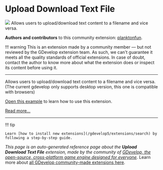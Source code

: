# Upload Download Text File

<img src="https://asset-resources.gdevelop.io/public-resources/Icons/16a8e2514d1c9a57f65f506bb7a420bf63e53dc56c58dfceff63178893031c69_upload.svg" class="extension-icon"></img>
Allows users to upload/download text content to a filename and vice versa. 

**Authors and contributors** to this community extension: [planktonfun](https://gd.games/planktonfun).

!!! warning
    This is an extension made by a community member — but not reviewed
    by the GDevelop extension team. As such, we can't guarantee it
    meets all the quality standards of official extensions. In case of
    doubt, contact the author to know more about what the extension
    does or inspect its content before using it.


---

Allows users to upload/download text content to a filename and vice versa. 
(The current gdevelop only supports desktop version, this one is compatible with browsers)

[Open this example](https://editor.gdevelop.io/?project=https://resources.gdevelop-app.com/examples/extension-upload-download-text/extension-upload-download-text.json) to learn how to use this extension.

[Read more...](https://developer.mozilla.org/en-US/docs/Web/API/File_API/Using_files_from_web_applications)

---

!!! tip

    Learn [how to install new extensions](/gdevelop5/extensions/search) by following a step-by-step guide.

*This page is an auto-generated reference page about the **Upload Download Text File** extension, made by the community of [GDevelop, the open-source, cross-platform game engine designed for everyone](https://gdevelop.io/).* Learn more about [all GDevelop community-made extensions here](/gdevelop5/extensions).